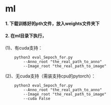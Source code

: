 # ml

#### 1. 下载训练好的pth文件，放入weights文件夹下

#### 2. 在ml目录下执行，
 (1)、有cuda支持：
```    
    python3 eval_Sepoch_for.py 
        --Anno_root "the_real_path_to_anno"
        --Image_root "the_real_path_to_image"
```    
(2)、无cuda支持（需装支持cpu的pytorch）：
```    
    python3 eval_Sepoch_for.py 
        --Anno_root "the_real_path_to_anno"
        --Image_root "the_real_path_to_image"
        --cuda False
```    
    
